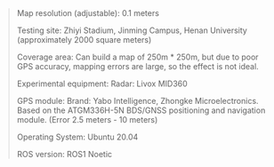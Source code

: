 ## 
>Map resolution (adjustable): 0.1 meters
> 
>Testing site: Zhiyi Stadium, Jinming Campus, Henan University (approximately 2000 square meters)
>
>Coverage area: Can build a map of 250m * 250m, but due to poor GPS accuracy, mapping errors are large, so the effect is not ideal.
>
>Experimental equipment: Radar: Livox MID360
>
>GPS module: Brand: Yabo Intelligence, Zhongke Microelectronics. Based on the ATGM336H-5N BDS/GNSS positioning and navigation module. (Error 2.5 meters - 10 meters)
>
>Operating System: Ubuntu 20.04
>
>ROS version: ROS1 Noetic


